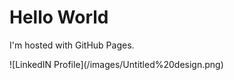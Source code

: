 <html>
<body>
<h1>Hello World</h1>
<p>I'm hosted with GitHub Pages.</p>
![LinkedIN Profile](/images/Untitled%20design.png)
</body>
</html>
